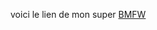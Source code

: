 voici le lien de mon super <a href="https://floriansr.github.io/BetterMotherFuckingWebsite_Java/">BMFW</a>